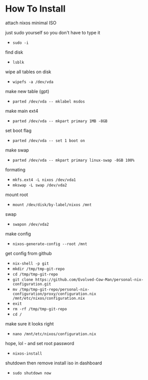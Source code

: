 # How To Install

attach nixos minimal ISO

just sudo yourself so you don't have to type it
* `sudo -i`

find disk
* `lsblk`

wipe all tables on disk
* `wipefs -a /dev/vda`

make new table (gpt)
* `parted /dev/vda -- mklabel msdos`

make main ext4
* `parted /dev/vda -- mkpart primary 1MB -8GB`

set boot flag
* `parted /dev/vda -- set 1 boot on`

make swap
* `parted /dev/vda -- mkpart primary linux-swap -8GB 100%`

formating
* `mkfs.ext4 -L nixos /dev/vda1`
* `mkswap -L swap /dev/vda2`

mount root
* `mount /dev/disk/by-label/nixos /mnt`

swap
* `swapon /dev/vda2`

make config
* `nixos-generate-config --root /mnt`

get config from github
* `nix-shell -p git`
* `mkdir /tmp/tmp-git-repo`
* `cd /tmp/tmp-git-repo`
* `git clone https://github.com/Evolved-Cow-Man/personal-nix-configuration.git`
* `mv /tmp/tmp-git-repo/personal-nix-configuration/proxy/configuration.nix /mnt/etc/nixos/configuration.nix`
* `exit`
* `rm -rf /tmp/tmp-git-repo`
* `cd /`

make sure it looks right
* `nano /mnt/etc/nixos/configuration.nix`

hope, lol - and set root password
* `nixos-install`

shutdown then remove install iso in dashboard
* `sudo shutdown now`

